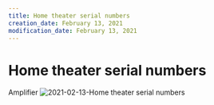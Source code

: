 ```yaml
---
title: Home theater serial numbers
creation_date: February 13, 2021
modification_date: February 13, 2021
---
```



# Home theater serial numbers

Amplifier
![2021-02-13-Home theater serial numbers](images/2021-02-13-Home%20theater%20serial%20numbers.jpeg)

